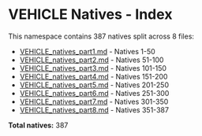 # VEHICLE Natives - Index

This namespace contains 387 natives split across 8 files:

- [VEHICLE_natives_part1.md](VEHICLE_natives_part1.md) - Natives 1-50
- [VEHICLE_natives_part2.md](VEHICLE_natives_part2.md) - Natives 51-100
- [VEHICLE_natives_part3.md](VEHICLE_natives_part3.md) - Natives 101-150
- [VEHICLE_natives_part4.md](VEHICLE_natives_part4.md) - Natives 151-200
- [VEHICLE_natives_part5.md](VEHICLE_natives_part5.md) - Natives 201-250
- [VEHICLE_natives_part6.md](VEHICLE_natives_part6.md) - Natives 251-300
- [VEHICLE_natives_part7.md](VEHICLE_natives_part7.md) - Natives 301-350
- [VEHICLE_natives_part8.md](VEHICLE_natives_part8.md) - Natives 351-387

**Total natives:** 387

